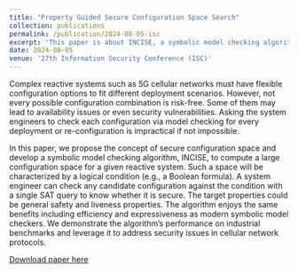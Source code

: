 ```yaml
---
title: "Property Guided Secure Configuration Space Search"
collection: publications
permalink: /publication/2024-08-05-isc
excerpt: 'This paper is about INCISE, a symbolic model checking algorithm that efficiently searches for secure configuration spaces, enabling system engineers to quickly verify configuration security, and successfully demonstrated its effectiveness on cellular network emergency call systems.'
date: 2024-08-05
venue: '27th Information Security Conference (ISC)'
---
```

Complex reactive systems such as 5G cellular networks must have flexible configuration options to fit different deployment scenarios. However, not every possible configuration combination is risk-free. Some of them may lead to availability issues or even security vulnerabilities. Asking the system engineers to check each configuration via model checking for every deployment or re-configuration is impractical if not impossible.

In this paper, we propose the concept of secure configuration space and develop a symbolic model checking algorithm, INCISE, to compute a large configuration space for a given reactive system. Such a space will be characterized by a logical condition (e.g., a Boolean formula). A system engineer can check any candidate configuration against the condition with a single SAT query to know whether it is secure. The target properties could be general safety and liveness properties. The algorithm enjoys the same benefits including efficiency and expressiveness as modern symbolic model checkers. We demonstrate the algorithm’s performance on industrial benchmarks and leverage it to address security issues in cellular network protocols.

[Download paper here](https://link.springer.com/chapter/10.1007/978-3-031-75764-8_8)
